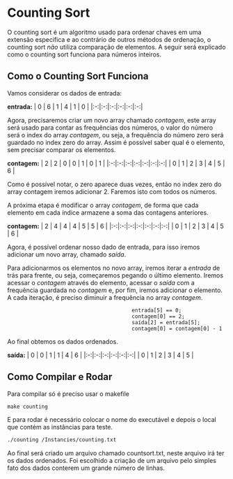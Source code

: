 # Counting Sort

O counting sort é um algoritmo usado para ordenar chaves em uma extensão especifica e ao contrário de outros métodos de ordenação, o counting sort *não* utiliza comparação de elementos. A seguir será explicado como o counting sort funciona para números inteiros.

## Como o Counting Sort Funciona

Vamos considerar os dados de entrada:

**entrada:**
| 0 | 6 | 1 | 4 | 1 | 0 |
|:-:|:-:|:-:|:-:|:-:|:-:|

Agora, precisaremos criar um novo array chamado *contagem*, este array será usado para contar as frequências dos números, o valor do número será o index do array *contagem*, ou seja, a frequência do número zero será guardado no index zero do array. Assim é possível saber qual é o elemento, sem precisar comparar os elementos.

**contagem:**
| 2 | 2 | 0 | 0 | 1 | 0 | 1 |
|:-:|:-:|:-:|:-:|:-:|:-:|:-:|
| 0 | 1 | 2 | 3 | 4 | 5 | 6 |

Como é possível notar, o zero aparece duas vezes, então no index zero do array contagem iremos adicionar 2. Faremos isto com todos os números.

A próxima etapa é modificar o array *contagem*, de forma que cada elemento em cada índice armazene a soma das contagens anteriores.

**contagem:**
| 2 | 4 | 4 | 4 | 5 | 5 | 6 |
|:-:|:-:|:-:|:-:|:-:|:-:|:-:|
| 0 | 1 | 2 | 3 | 4 | 5 | 6 |

Agora, é possível ordenar nosso dado de entrada, para isso iremos adicionar um novo array, chamado *saída*.

Para adicionarmos os elementos no novo array, iremos iterar a *entrada* de trás para frente, ou seja, começaremos pegando o último elemento. Iremos acessar o *contagem* através do elemento, acessar o *saída* com a frequência guardada no *contagem* e, por fim, iremos adicionar o elemento. A cada iteração, é preciso diminuir a frequência no array *contagem*.

                                            entrada[5] == 0;
                                            contagem[0] == 2;
                                            saída[2] = entrada[5];
                                            contagem[0] = contagem[0] - 1

Ao final obtemos os dados ordenados.

**saída:**
| 0 | 0 | 1 | 1 | 4 | 6 |
|:-:|:-:|:-:|:-:|:-:|:-:|
| 0 | 1 | 2 | 3 | 4 | 5 |

## Como Compilar e Rodar

Para compilar só é preciso usar o makefile

```Makefile
make counting
```

E para rodar é necessário colocar o nome do executável e depois o local que contém as instâncias para teste.

```bash
./counting /Instancies/counting.txt
```

Ao final será criado um arquivo chamado countsort.txt, neste arquivo irá ter os dados ordenados. Foi escolhido a criação de um arquivo pelo simples fato dos dados conterem um grande número de linhas.
